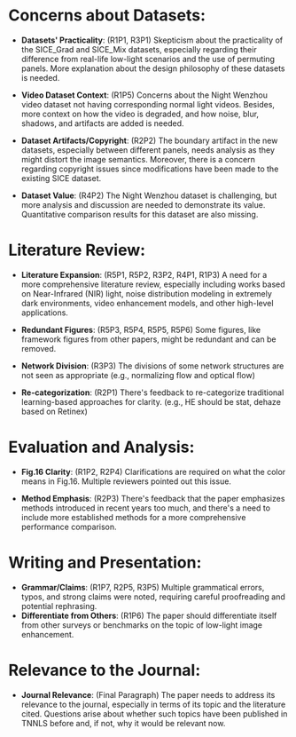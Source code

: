 # Concerns about Datasets:

* **Datasets' Practicality**: (R1P1, R3P1) Skepticism about the practicality of the SICE_Grad and SICE_Mix datasets, especially regarding their difference from real-life low-light scenarios and the use of permuting panels. More explanation about the design philosophy of these datasets is needed.

* **Video Dataset Context**: (R1P5) Concerns about the Night Wenzhou video dataset not having corresponding normal light videos. Besides, more context on how the video is degraded, and how noise, blur, shadows, and artifacts are added is needed.

* **Dataset Artifacts/Copyright**: (R2P2) The boundary artifact in the new datasets, especially between different panels, needs analysis as they might distort the image semantics. Moreover, there is a concern regarding copyright issues since modifications have been made to the existing SICE dataset.

* **Dataset Value**: (R4P2) The Night Wenzhou dataset is challenging, but more analysis and discussion are needed to demonstrate its value. Quantitative comparison results for this dataset are also missing.


# Literature Review:

* **Literature Expansion**: (R5P1, R5P2, R3P2, R4P1, R1P3) A need for a more comprehensive literature review, especially including works based on Near-Infrared (NIR) light, noise distribution modeling in extremely dark environments, video enhancement models, and other high-level applications.

* **Redundant Figures**: (R5P3, R5P4, R5P5, R5P6) Some figures, like framework figures from other papers, might be redundant and can be removed. 

* **Network Division**: (R3P3) The divisions of some network structures are not seen as appropriate (e.g., normalizing flow and optical flow)

* **Re-categorization**: (R2P1) There's feedback to re-categorize traditional learning-based approaches for clarity. (e.g., HE should be stat, dehaze based on Retinex)


# Evaluation and Analysis:

* **Fig.16 Clarity**: (R1P2, R2P4) Clarifications are required on what the color means in Fig.16. Multiple reviewers pointed out this issue.

* **Method Emphasis**: (R2P3) There's feedback that the paper emphasizes methods introduced in recent years too much, and there's a need to include more established methods for a more comprehensive performance comparison.


# Writing and Presentation:

* **Grammar/Claims**: (R1P7, R2P5, R3P5) Multiple grammatical errors, typos, and strong claims were noted, requiring careful proofreading and potential rephrasing.
* **Differentiate from Others**: (R1P6) The paper should differentiate itself from other surveys or benchmarks on the topic of low-light image enhancement.


# Relevance to the Journal:

* **Journal Relevance**: (Final Paragraph) The paper needs to address its relevance to the journal, especially in terms of its topic and the literature cited. Questions arise about whether such topics have been published in TNNLS before and, if not, why it would be relevant now.
